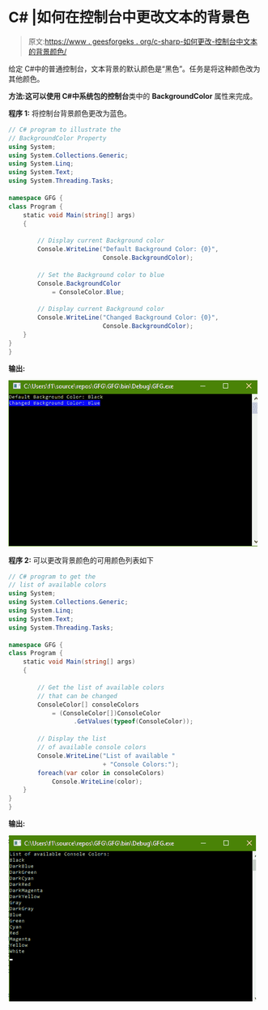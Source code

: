 # C# |如何在控制台中更改文本的背景色

> 原文:[https://www . geesforgeks . org/c-sharp-如何更改-控制台中文本的背景颜色/](https://www.geeksforgeeks.org/c-sharp-how-to-change-background-color-of-text-in-console/)

给定 C#中的普通控制台，文本背景的默认颜色是“黑色”。任务是将这种颜色改为其他颜色。

**方法:**这可以使用 C#中系统包的**控制台**类中的 **BackgroundColor** 属性来完成。

**程序 1:** 将控制台背景颜色更改为蓝色。

```cs
// C# program to illustrate the 
// BackgroundColor Property
using System;
using System.Collections.Generic;
using System.Linq;
using System.Text;
using System.Threading.Tasks;

namespace GFG {
class Program {
    static void Main(string[] args)
    {

        // Display current Background color
        Console.WriteLine("Default Background Color: {0}",
                          Console.BackgroundColor);

        // Set the Background color to blue
        Console.BackgroundColor
            = ConsoleColor.Blue;

        // Display current Background color
        Console.WriteLine("Changed Background Color: {0}",
                          Console.BackgroundColor);
    }
}
}
```

**输出:**

![](img/262c65aa74854ad8c88e115745618c41.png)

**程序 2:** 可以更改背景颜色的可用颜色列表如下

```cs
// C# program to get the
// list of available colors
using System;
using System.Collections.Generic;
using System.Linq;
using System.Text;
using System.Threading.Tasks;

namespace GFG {
class Program {
    static void Main(string[] args)
    {

        // Get the list of available colors
        // that can be changed
        ConsoleColor[] consoleColors
            = (ConsoleColor[])ConsoleColor
                  .GetValues(typeof(ConsoleColor));

        // Display the list
        // of available console colors
        Console.WriteLine("List of available "
                          + "Console Colors:");
        foreach(var color in consoleColors)
            Console.WriteLine(color);
    }
}
}
```

**输出:**

![](img/88d28f6b679ce2b4df391cd903884262.png)